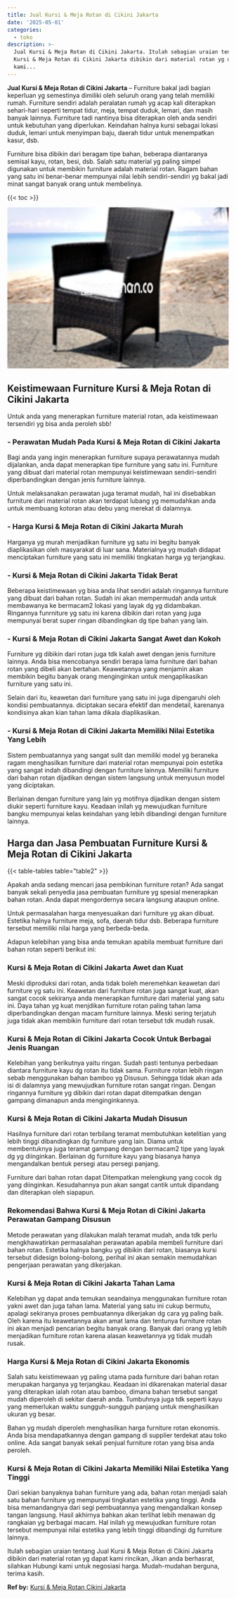 ```yaml
---
title: Jual Kursi & Meja Rotan di Cikini Jakarta
date: '2025-05-01'
categories:
  - toko
description: >-
  Jual Kursi & Meja Rotan di Cikini Jakarta. Itulah sebagian uraian tentang Jual
  Kursi & Meja Rotan di Cikini Jakarta dibikin dari material rotan yg dapat
  kami...
---
```


**Jual Kursi & Meja Rotan di Cikini Jakarta** – Furniture bakal jadi bagian keperluan yg semestinya dimiliki oleh seluruh orang yang telah memiliki rumah. Furniture sendiri adalah peralatan rumah yg acap kali diterapkan sehari-hari seperti tempat tidur, meja, tempat duduk, lemari, dan masih banyak lainnya. Furniture tadi nantinya bisa diterapkan oleh anda sendiri untuk kebutuhan yang diperlukan. Keindahan halnya kursi sebagai lokasi duduk, lemari untuk menyimpan baju, daerah tidur untuk menempatkan kasur, dsb.

Furniture bisa dibikin dari beragam tipe bahan, beberapa diantaranya semisal kayu, rotan, besi, dsb. Salah satu material yg paling simpel digunakan untuk membikin furniture adalah material rotan. Ragam bahan yang satu ini benar-benar mempunyai nilai lebih sendiri-sendiri yg bakal jadi minat sangat banyak orang untuk membelinya.

{{< toc >}}

![Jual Kursi & Meja Rotan di Cikini Jakarta](/images/kursi-meja-rotan-murah34.png)

## Keistimewaan Furniture Kursi & Meja Rotan di Cikini Jakarta

Untuk anda yang menerapkan furniture material rotan, ada keistimewaan tersendiri yg bisa anda peroleh sbb!

### \- Perawatan Mudah Pada Kursi & Meja Rotan di Cikini Jakarta

Bagi anda yang ingin menerapkan furniture supaya perawatannya mudah dijalankan, anda dapat menerapkan tipe furniture yang satu ini. Furniture yang dibuat dari material rotan mempunyai keistimewaan sendiri-sendiri diperbandingkan dengan jenis furniture lainnya.

Untuk melaksanakan perawatan juga teramat mudah, hal ini disebabkan furniture dari material rotan akan terdapat lubang yg memudahkan anda untuk membuang kotoran atau debu yang merekat di dalamnya.

### \- Harga Kursi & Meja Rotan di Cikini Jakarta Murah

Harganya yg murah menjadikan furniture yg satu ini begitu banyak diaplikasikan oleh masyarakat di luar sana. Materialnya yg mudah didapat menciptakan furniture yang satu ini memiliki tingkatan harga yg terjangkau.

### \- Kursi & Meja Rotan di Cikini Jakarta Tidak Berat

Beberapa keistimewaan yg bisa anda lihat sendiri adalah ringannya furniture yang dibuat dari bahan rotan. Sudah ini akan mempermudah anda untuk membawanya ke bermacam2 lokasi yang layak dg yg didambakan. Ringannya funrniture yg satu ini karena dibikin dari rotan yang juga mempunyai berat super ringan dibandingkan dg tipe bahan yang lain.

### \- Kursi & Meja Rotan di Cikini Jakarta Sangat Awet dan Kokoh

Furniture yg dibikin dari rotan juga tdk kalah awet dengan jenis furniture lainnya. Anda bisa mencobanya sendiri berapa lama furniture dari bahan rotan yang dibeli akan bertahan. Keawetannya yang menjamin akan membikin begitu banyak orang menginginkan untuk mengaplikasikan furniture yang satu ini.

Selain dari itu, keawetan dari furniture yang satu ini juga dipengaruhi oleh kondisi pembuatannya. diciptakan secara efektif dan mendetail, karenanya kondisinya akan kian tahan lama dikala diaplikasikan.

### \- Kursi & Meja Rotan di Cikini Jakarta Memiliki Nilai Estetika Yang Lebih

Sistem pembuatannya yang sangat sulit dan memiliki model yg beraneka ragam menghasilkan furniture dari material rotan mempunyai poin estetika yang sangat indah dibandingi dengan furniture lainnya. Memiliki furniture dari bahan rotan dijadikan dengan sistem langsung untuk menyusun model yang diciptakan.

Berlainan dengan furniture yang lain yg motifnya dijadikan dengan sistem diukir seperti furniture kayu. Keadaan inilah yg mewujudkan furniture bangku mempunyai kelas keindahan yang lebih dibandingi dengan furniture lainnya.

## Harga dan Jasa Pembuatan Furniture Kursi & Meja Rotan di Cikini Jakarta

{{< table-tables table="table2" >}}

Apakah anda sedang mencari jasa pembikinan furniture rotan? Ada sangat banyak sekali penyedia jasa pembuatan furniture yg spesial menerapkan bahan rotan. Anda dapat mengordernya secara langsung ataupun online.

Untuk permasalahan harga menyesuaikan dari furniture yg akan dibuat. Estetika halnya furniture meja, sofa, daerah tidur dsb. Beberapa furniture tersebut memiliki nilai harga yang berbeda-beda.

Adapun kelebihan yang bisa anda temukan apabila membuat furniture dari bahan rotan seperti berikut ini:

### Kursi & Meja Rotan di Cikini Jakarta Awet dan Kuat

Meski diproduksi dari rotan, anda tidak boleh meremehkan keawetan dari furniture yg satu ini. Keawetan dari furniture rotan juga sangat kuat, akan sangat cocok sekiranya anda menerapkan furniture dari material yang satu ini. Daya tahan yg kuat menjdikan furniture rotan paling tahan lama diperbandingkan dengan macam furniture lainnya. Meski sering terjatuh juga tidak akan membikin furniture dari rotan tersebut tdk mudah rusak.

### Kursi & Meja Rotan di Cikini Jakarta Cocok Untuk Berbagai Jenis Ruangan

Kelebihan yang berikutnya yaitu ringan. Sudah pasti tentunya perbedaan diantara furniture kayu dg rotan itu tidak sama. Furniture rotan lebih ringan sebab menggunakan bahan bamboo yg Disusun. Sehingga tidak akan ada isi di dalamnya yang mewujudkan furniture rotan sangat ringan. Dengan ringannya furniture yg dibikin dari rotan dapat ditempatkan dengan gampang dimanapun anda menginginkannya.

### Kursi & Meja Rotan di Cikini Jakarta Mudah Disusun

Hasilnya furniture dari rotan terbilang teramat membutuhkan ketelitian yang lebih tinggi dibandingkan dg furniture yang lain. Diama untuk membentuknya juga teramat gampang dengan bermacam2 tipe yang layak dg yg diinginkan. Berlainan dg furniture kayu yang biasanya hanya mengandalkan bentuk persegi atau persegi panjang.

Furniture dari bahan rotan dapat Ditempatkan melengkung yang cocok dg yang diinginkan. Kesudahannya pun akan sangat cantik untuk dipandang dan diterapkan oleh siapapun.

### Rekomendasi Bahwa Kursi & Meja Rotan di Cikini Jakarta Perawatan Gampang Disusun

Metode perawatan yang dilakukan malah teramat mudah, anda tdk perlu mengkhawatirkan permasalahan perawatan apabila membeli furniture dari bahan rotan. Estetika halnya bangku yg dibikin dari rotan, biasanya kursi tersebut didesign bolong-bolong, perihal ini akan semakin memudahkan pengerjaan perawatan yang dikerjakan.

### Kursi & Meja Rotan di Cikini Jakarta Tahan Lama

Kelebihan yg dapat anda temukan seandainya menggunakan furniture rotan yakni awet dan juga tahan lama. Material yang satu ini cukup bermutu, apalagi sekiranya proses pembuatannya dikerjakan dg cara yg paling baik. Oleh karena itu keawetannya akan amat lama dan tentunya furniture rotan ini akan menjadi pencarian begitu banyak orang. Banyak dari orang yg lebih menjadikan furniture rotan karena alasan keawetannya yg tidak mudah rusak.

### Harga Kursi & Meja Rotan di Cikini Jakarta Ekonomis

Salah satu keistimewaan yg paling utama pada furniture dari bahan rotan merupakan harganya yg terjangkau. Keadaan ini dikarenakan material dasar yang diterapkan ialah rotan atau bamboo, dimana bahan tersebut sangat mudah diperoleh di sekitar daerah anda. Tumbuhnya juga tdk seperti kayu yang memerlukan waktu sungguh-sungguh panjang untuk menghasilkan ukuran yg besar.

Bahan yg mudah diperoleh menghasilkan harga furniture rotan ekonomis. Anda bisa mendapatkannya dengan gampang di supplier terdekat atau toko online. Ada sangat banyak sekali penjual furniture rotan yang bisa anda peroleh.

### Kursi & Meja Rotan di Cikini Jakarta Memiliki Nilai Estetika Yang Tinggi

Dari sekian banyaknya bahan furniture yang ada, bahan rotan menjadi salah satu bahan furniture yg mempunyai tingkatan estetika yang tinggi. Anda bisa memandangnya dari segi pembuatannya yang mengandalkan konsep tangan langsung. Hasil akhirnya bahkan akan terlihat lebih menawan dg rangkaian yg berbagai macam. Hal inilah yg mewujudkan furniture rotan tersebut mempunyai nilai estetika yang lebih tinggi dibandingi dg furniture lainnya.

Itulah sebagian uraian tentang Jual Kursi & Meja Rotan di Cikini Jakarta dibikin dari material rotan yg dapat kami rincikan, Jikan anda berhasrat, silahkan Hubungi kami untuk negosiasi harga. Mudah-mudahan berguna, terima kasih.

**Ref by:** [Kursi & Meja Rotan Cikini Jakarta](https://id.wikipedia.org/wiki/Kursi)
